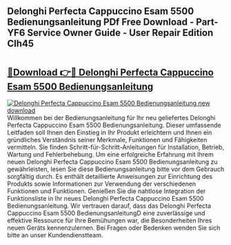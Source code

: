 ## Delonghi Perfecta Cappuccino Esam 5500 Bedienungsanleitung PDf Free Download - Part-YF6 Service Owner Guide - User Repair Edition Clh45

# <h2><a href="http://df1fbqy.blite.top/?on=Delonghi+Perfecta+Cappuccino+Esam+5500+Bedienungsanleitung">🔗Download 👉🔴 Delonghi Perfecta Cappuccino Esam 5500 Bedienungsanleitung</a></h2>

[![Delonghi Perfecta Cappuccino Esam 5500 Bedienungsanleitung new download](https://i.imgur.com/lujVjoI.png)](http://df1fbqy.blite.top/?on=Delonghi+Perfecta+Cappuccino+Esam+5500+Bedienungsanleitung)
Willkommen bei der Bedienungsanleitung für Ihr neu geliefertes Delonghi Perfecta Cappuccino Esam 5500 Bedienungsanleitung. Dieser umfassende Leitfaden soll Ihnen den Einstieg in Ihr Produkt erleichtern und Ihnen ein gründliches Verständnis seiner Merkmale, Funktionen und Fähigkeiten vermitteln. Sie finden Schritt-für-Schritt-Anleitungen für Installation, Betrieb, Wartung und Fehlerbehebung. Um eine erfolgreiche Erfahrung mit Ihrem neuen Delonghi Perfecta Cappuccino Esam 5500 Bedienungsanleitung zu gewährleisten, lesen Sie diese Bedienungsanleitung bitte vor dem Gebrauch sorgfältig durch. Es enthält detaillierte Anweisungen zur Einrichtung des Produkts sowie Informationen zur Verwendung der verschiedenen Funktionen und Funktionen. Genießen Sie die nahtlose Integration der Funktionsliste in Ihr neues Delonghi Perfecta Cappuccino Esam 5500 Bedienungsanleitung. Wir vertrauen darauf, dass das Delonghi Perfecta Cappuccino Esam 5500 BedienungsanleitungD eine zuverlässige und effektive Ressource für Ihre Bemühungen war, die Besonderheiten Ihres neuen Geräts kennenzulernen. Bei Fragen oder Bedenken wenden Sie sich bitte an unser Kundendienstteam.
